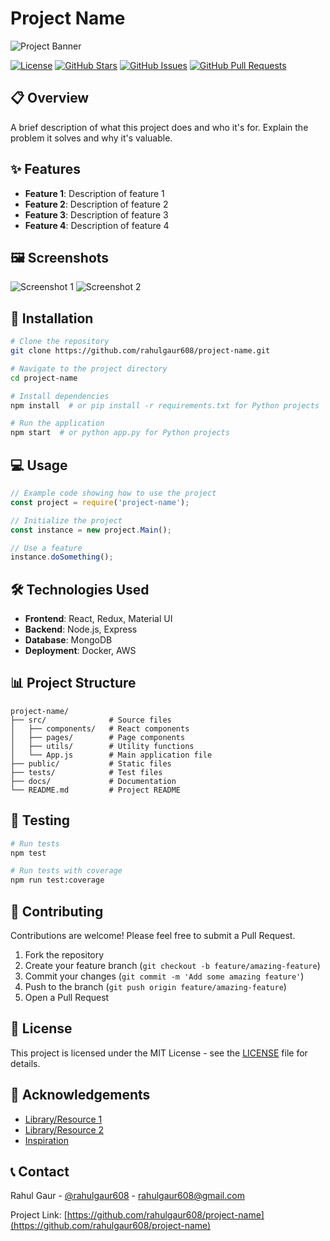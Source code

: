 # Project Name

![Project Banner](https://example.com/banner-image.jpg)

[![License](https://img.shields.io/badge/License-MIT-blue.svg)](LICENSE)
[![GitHub Stars](https://img.shields.io/github/stars/rahulgaur608/project-name.svg)](https://github.com/rahulgaur608/project-name/stargazers)
[![GitHub Issues](https://img.shields.io/github/issues/rahulgaur608/project-name.svg)](https://github.com/rahulgaur608/project-name/issues)
[![GitHub Pull Requests](https://img.shields.io/github/issues-pr/rahulgaur608/project-name.svg)](https://github.com/rahulgaur608/project-name/pulls)

## 📋 Overview

A brief description of what this project does and who it's for. Explain the problem it solves and why it's valuable.

## ✨ Features

- **Feature 1**: Description of feature 1
- **Feature 2**: Description of feature 2
- **Feature 3**: Description of feature 3
- **Feature 4**: Description of feature 4

## 🖼️ Screenshots

![Screenshot 1](https://example.com/screenshot1.jpg)
![Screenshot 2](https://example.com/screenshot2.jpg)

## 🚀 Installation

```bash
# Clone the repository
git clone https://github.com/rahulgaur608/project-name.git

# Navigate to the project directory
cd project-name

# Install dependencies
npm install  # or pip install -r requirements.txt for Python projects

# Run the application
npm start  # or python app.py for Python projects
```

## 💻 Usage

```javascript
// Example code showing how to use the project
const project = require('project-name');

// Initialize the project
const instance = new project.Main();

// Use a feature
instance.doSomething();
```

## 🛠️ Technologies Used

- **Frontend**: React, Redux, Material UI
- **Backend**: Node.js, Express
- **Database**: MongoDB
- **Deployment**: Docker, AWS

## 📊 Project Structure

```
project-name/
├── src/              # Source files
│   ├── components/   # React components
│   ├── pages/        # Page components
│   ├── utils/        # Utility functions
│   └── App.js        # Main application file
├── public/           # Static files
├── tests/            # Test files
├── docs/             # Documentation
└── README.md         # Project README
```

## 🧪 Testing

```bash
# Run tests
npm test

# Run tests with coverage
npm run test:coverage
```

## 🤝 Contributing

Contributions are welcome! Please feel free to submit a Pull Request.

1. Fork the repository
2. Create your feature branch (`git checkout -b feature/amazing-feature`)
3. Commit your changes (`git commit -m 'Add some amazing feature'`)
4. Push to the branch (`git push origin feature/amazing-feature`)
5. Open a Pull Request

## 📄 License

This project is licensed under the MIT License - see the [LICENSE](LICENSE) file for details.

## 👏 Acknowledgements

- [Library/Resource 1](https://example.com)
- [Library/Resource 2](https://example.com)
- [Inspiration](https://example.com)

## 📞 Contact

Rahul Gaur - [@rahulgaur608](https://twitter.com/rahulgaur608) - rahulgaur608@gmail.com

Project Link: [https://github.com/rahulgaur608/project-name](https://github.com/rahulgaur608/project-name) 